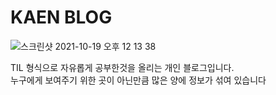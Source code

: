 # KAEN BLOG

![스크린샷 2021-10-19 오후 12 13 38](https://user-images.githubusercontent.com/68473415/137837788-b203f26d-f0e5-4785-aef3-17af0d81f465.png)

TIL 형식으로 자유롭게 공부한것을 올리는 개인 블로그입니다.<br />
누구에게 보여주기 위한 곳이 아닌만큼 많은 양에 정보가 섞여 있습니다
